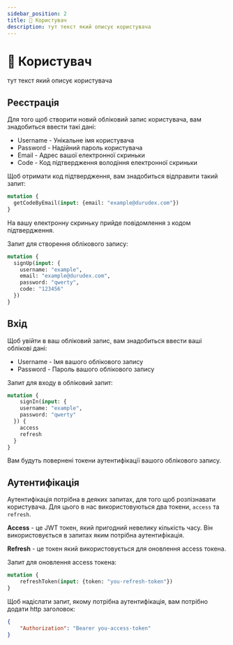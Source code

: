 ```yaml
---
sidebar_position: 2
title: 🙂 Користувач
description: тут текст який описує користувача
---
```


# 🙂  Користувач

тут текст який описує користувача

## Реєстрація

Для того щоб створити новий обліковий запис користувача, вам знадобиться ввести такі дані:

+ Username - Унікальне імя користувача
+ Password - Надійний пароль користувача
+ Email - Адрес вашої електронної скриньки
+ Code - Код підтвердження володіння електронної скриньки

Щоб отримати код підтвердження, вам знадобиться відправити такий запит:

```graphql
mutation {
  getCodeByEmail(input: {email: "example@durudex.com"})
}
```

На вашу електронну скриньку прийде повідомлення з кодом підтвердження.

Запит для створення облікового запису:

```graphql
mutation {
  signUp(input: {
    username: "example",
    email: "example@durudex.com",
    password: "qwerty",
    code: "123456"
  })
}
```

## Вхід

Щоб увійти в ваш обліковий запис, вам знадобиться ввести ваші облікові дані:

+ Username - Імя вашого облікового запису
+ Password - Пароль вашого облікового запису

Запит для входу в обліковий запит:

```graphql
mutation {
	signIn(input: {
    username: "example",
    password: "qwerty"
  }) {
    access
    refresh
  }
}
```

Вам будуть повернені токени аутентифікації вашого облікового запису.

## Аутентифікація

Аутентифікація потрібна в деяких запитах, для того щоб розпізнавати користувача. Для цього в нас
використовуються два токени, `access` та `refresh`.

**Access** - це JWT токен, який пригодний невелику кількість часу. Він використовується в запитах
яким потрібна аутентифікація.

**Refresh** - це токен який використовується для оновлення access токена.

Запит для оновлення access токена:
```graphql
mutation {
	refreshToken(input: {token: "you-refresh-token"})
}
```

Щоб надіслати запит, якому потрібна аутентифікація, вам потрібно додати http заголовок:

```json
{
    "Authorization": "Bearer you-access-token"
}
```
